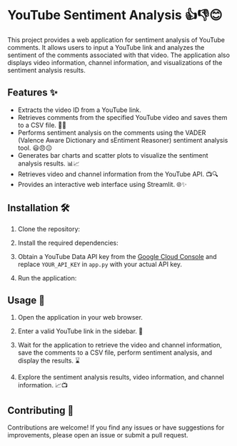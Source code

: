 # YouTube Sentiment Analysis 👍👎😊

This project provides a web application for sentiment analysis of YouTube comments. It allows users to input a YouTube link and analyzes the sentiment of the comments associated with that video. The application also displays video information, channel information, and visualizations of the sentiment analysis results.

## Features ✨

- Extracts the video ID from a YouTube link.
- Retrieves comments from the specified YouTube video and saves them to a CSV file. 💬📑
- Performs sentiment analysis on the comments using the VADER (Valence Aware Dictionary and sEntiment Reasoner) sentiment analysis tool. 😃😠😐
- Generates bar charts and scatter plots to visualize the sentiment analysis results. 📊📈
- Retrieves video and channel information from the YouTube API. 📺🔍
- Provides an interactive web interface using Streamlit. 🌐✨

## Installation 🛠️

1. Clone the repository:

2. Install the required dependencies:

3. Obtain a YouTube Data API key from the [Google Cloud Console](https://console.cloud.google.com/) and replace `YOUR_API_KEY` in `app.py` with your actual API key.

4. Run the application:


## Usage 🚀

1. Open the application in your web browser.

2. Enter a valid YouTube link in the sidebar. 🔗

3. Wait for the application to retrieve the video and channel information, save the comments to a CSV file, perform sentiment analysis, and display the results. ⌛

4. Explore the sentiment analysis results, video information, and channel information. 📈📺

## Contributing 🤝

Contributions are welcome! If you find any issues or have suggestions for improvements, please open an issue or submit a pull request.



